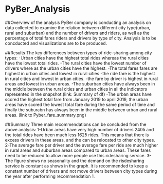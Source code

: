 # PyBer_Analysis
##Overview of the analysis
PyBer company is conducting an analysis on data collected to examine the relation between different city type(urban, rural and suburban) and the number of drivers and riders, as well as the percentage of total fares riders and drivers by type of city. Analysis is to be concducted and visualizations are to be produced.

##Results
The key differences between types of ride-sharing among city types:
-Urban cities have the highest total rides whereas the rural cities have the lowest total rides.
-The rural cities have the lowest number of drivers where as the urban cities have the highest.
-The total fares fares are highest in urban cities and lowest in rural cities
-the ride fare is the highest in rural cities and lowest in urban cities.
-the fare by driver is highest in rural areas and lowest in urban areas.
-The suburban cities have always been in the middle between the rural cities and urban cities in all the indicators represented in the snapshot.(link: Summary of df)
-The urban areas have scored the highest total fare from January 2019 to april 2019, the urban areas have scored the lowest total fare during the same period of time and finally the suburabn has always been in the middle between urban and rural areas. (link to Pyber_fare_summary.png)

##Summary
Three main recommendations can be concluded from the above analysis:
1-Urban areas have very high number of drivers 2405 and the total rides have been much less 1625 rides. This means that there is excess drivers in these areas, and the can be relocated to other city types.
2-The average fare per driver and the average fare per ride are much higher in rural areas and suburban areas compared to urban areas.  These fares need to be reduced to allow more people use this ridesharing service.
3-The figure shows no seasonality and the demand on the risdesharing service is constant as shows in the graph. It is recommended to keep a constant number of drivers and not move drivers between city types during the year after performing recommendation 1.